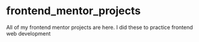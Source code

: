 # frontend_mentor_projects
All of my frontend mentor projects are here. I did these to practice frontend web development
